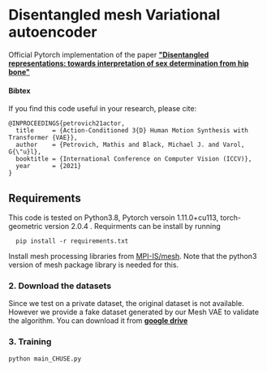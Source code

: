 # Disentangled mesh Variational autoencoder

Official Pytorch implementation of the paper [**"Disentangled representations: towards interpretation of sex determination from hip bone"**](https://arxiv.org/pdf/2112.09414.pdf)

#### Bibtex
If you find this code useful in your research, please cite:

```
@INPROCEEDINGS{petrovich21actor,
  title     = {Action-Conditioned 3{D} Human Motion Synthesis with Transformer {VAE}},
  author    = {Petrovich, Mathis and Black, Michael J. and Varol, G{\"u}l},
  booktitle = {International Conference on Computer Vision (ICCV)},
  year      = {2021}
}
```
## Requirements

This code is tested on Python3.8, Pytorch versoin 1.11.0+cu113, torch-geometric version 2.0.4 . Requirments can be install by running

      pip install -r requirements.txt
    
Install mesh processing libraries from [MPI-IS/mesh](https://github.com/MPI-IS/mesh). Note that the python3 version of mesh package library is needed for this.

### 2. Download the datasets
Since we test on a private dataset, the original dataset is not available.
However we provide a fake dataset generated by our Mesh VAE to validate the algorithm.
You can download it from [**google drive**](https://drive.google.com/file/d/10lVOGER1l5ezHXPi1VRDAJme7esnLsEc/view?usp=share_link)

### 3. Training
```bash
python main_CHUSE.py
```
